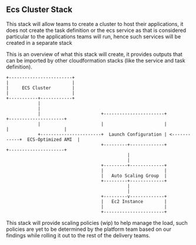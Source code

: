 ## Ecs Cluster Stack

This stack will allow teams to create a cluster to host their applications, it does not create the task definition or the ecs service as that is considered particular to the applications teams will run, hence such services will be created in a separate stack

This is an overview of what this stack will create, it provides outputs that can be imported by other cloudformation stacks (like the service and task definition).

```
+------------------------+
|                        |
|     ECS Cluster        |
|                        |
+-----------+------------+
            |
            |
            |                       +-----------------------+              +---------------------+
            |                       |                       |              |                     |
            +-----------------------+  Launch Configuration | <------------+  ECS-Optimized AMI  |
                                    +---------+-------------+              +---------------------+
                                              |
                                              |
                                    +---------+-------------+
                                    |                       |
                                    |   Auto Scaling Group  |
                                    +---------+-------------+
                                              |
                                              |
                                    +---------v-------------+
                                    |   Ec2 Instance        |
                                    |                       |
                                    +-----------------------+
```

This stack will provide scaling policies (wip) to help manage the load, such policies are yet to be determined by the platform team based on our findings while rolling it out to the rest of the delivery teams.
